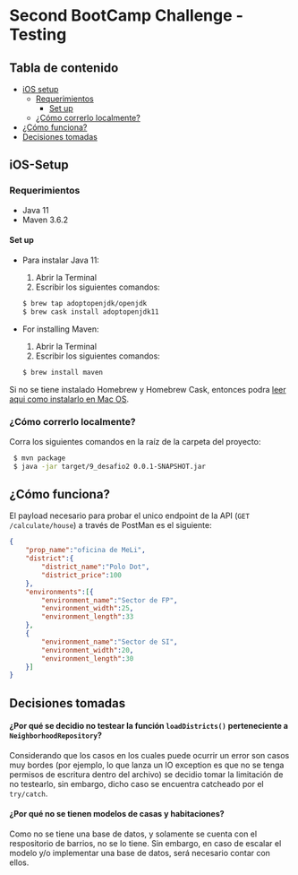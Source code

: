 # Second BootCamp Challenge - Testing

## Tabla de contenido
- [iOS setup](#ios-setup)
    - [Requerimientos](#requerimientos)
        - [Set up](#set-up)
    - [¿Cómo correrlo localmente?](#cómo-correrlo-localmente)
- [¿Cómo funciona?](#cómo-funciona)
- [Decisiones tomadas](#decisiones-tomadas)

## iOS-Setup

### Requerimientos

- Java 11
- Maven 3.6.2

#### Set up

- Para instalar Java 11:
    1. Abrir la Terminal
    2. Escribir los siguientes comandos:
  ```bash
  $ brew tap adoptopenjdk/openjdk
  $ brew cask install adoptopenjdk11
  ```

- For installing Maven:
    1. Abrir la Terminal
    2. Escribir los siguientes comandos:
  ```bash
  $ brew install maven
  ```

Si no se tiene instalado Homebrew y Homebrew Cask, entonces podra [leer aqui como instalarlo en Mac OS](https://devqa.io/brew-install-java/).

### ¿Cómo correrlo localmente?

Corra los siguientes comandos en la raíz de la carpeta del proyecto:

```bash
 $ mvn package
 $ java -jar target/9_desafio2 0.0.1-SNAPSHOT.jar
```

## ¿Cómo funciona?
El payload necesario para probar el unico endpoint de la API (`GET /calculate/house`) a través de PostMan es el siguiente:
```json
{
    "prop_name":"oficina de MeLi",
    "district":{
        "district_name":"Polo Dot",
        "district_price":100
    },
    "environments":[{
        "environment_name":"Sector de FP",
        "environment_width":25,
        "environment_length":33
    },
    {
        "environment_name":"Sector de SI",
        "environment_width":20,
        "environment_length":30
    }]
}
```

## Decisiones tomadas
#### ¿Por qué se decidio no testear la función `loadDistricts()` perteneciente a `NeighborhoodRepository`?
Considerando que los casos en los cuales puede ocurrir un error son casos muy bordes (por ejemplo, lo que lanza un IO exception es que no se tenga permisos de escritura dentro del archivo) se decidio tomar la limitación de no testearlo, sin embargo, dicho caso se encuentra catcheado por el `try/catch`.

#### ¿Por qué no se tienen modelos de casas y habitaciones?
Como no se tiene una base de datos, y solamente se cuenta con el respositorio de barrios, no se lo tiene. Sin embargo, en caso de escalar el modelo y/o implementar una base de datos, será necesario contar con ellos.
